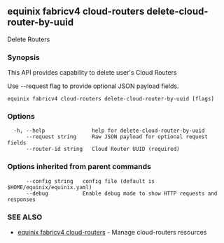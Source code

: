 ## equinix fabricv4 cloud-routers delete-cloud-router-by-uuid

Delete Routers

### Synopsis

This API provides capability to delete user's Cloud Routers

Use --request flag to provide optional JSON payload fields.

```
equinix fabricv4 cloud-routers delete-cloud-router-by-uuid [flags]
```

### Options

```
  -h, --help               help for delete-cloud-router-by-uuid
      --request string     Raw JSON payload for optional request fields
      --router-id string   Cloud Router UUID (required)
```

### Options inherited from parent commands

```
      --config string   config file (default is $HOME/equinix/equinix.yaml)
      --debug           Enable debug mode to show HTTP requests and responses
```

### SEE ALSO

* [equinix fabricv4 cloud-routers](equinix_fabricv4_cloud-routers.md)	 - Manage cloud-routers resources

